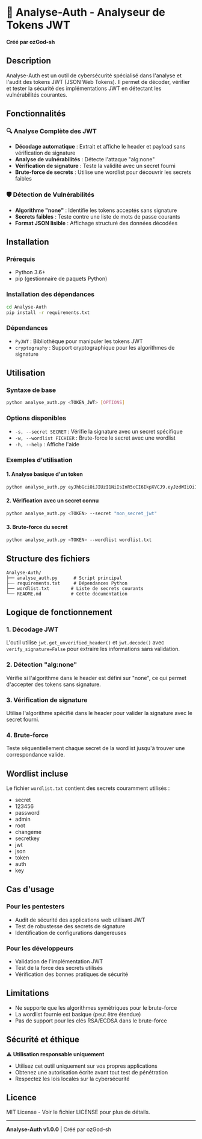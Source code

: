 # 🔐 Analyse-Auth - Analyseur de Tokens JWT

**Créé par ozGod-sh**

## Description

Analyse-Auth est un outil de cybersécurité spécialisé dans l'analyse et l'audit des tokens JWT (JSON Web Tokens). Il permet de décoder, vérifier et tester la sécurité des implémentations JWT en détectant les vulnérabilités courantes.

## Fonctionnalités

### 🔍 Analyse Complète des JWT
- **Décodage automatique** : Extrait et affiche le header et payload sans vérification de signature
- **Analyse de vulnérabilités** : Détecte l'attaque "alg:none" 
- **Vérification de signature** : Teste la validité avec un secret fourni
- **Brute-force de secrets** : Utilise une wordlist pour découvrir les secrets faibles

### 🛡️ Détection de Vulnérabilités
- **Algorithme "none"** : Identifie les tokens acceptés sans signature
- **Secrets faibles** : Teste contre une liste de mots de passe courants
- **Format JSON lisible** : Affichage structuré des données décodées

## Installation

### Prérequis
- Python 3.6+
- pip (gestionnaire de paquets Python)

### Installation des dépendances
```bash
cd Analyse-Auth
pip install -r requirements.txt
```

### Dépendances
- `PyJWT` : Bibliothèque pour manipuler les tokens JWT
- `cryptography` : Support cryptographique pour les algorithmes de signature

## Utilisation

### Syntaxe de base
```bash
python analyse_auth.py <TOKEN_JWT> [OPTIONS]
```

### Options disponibles
- `-s, --secret SECRET` : Vérifie la signature avec un secret spécifique
- `-w, --wordlist FICHIER` : Brute-force le secret avec une wordlist
- `-h, --help` : Affiche l'aide

### Exemples d'utilisation

#### 1. Analyse basique d'un token
```bash
python analyse_auth.py eyJhbGciOiJIUzI1NiIsInR5cCI6IkpXVCJ9.eyJzdWIiOiIxMjM0NTY3ODkwIiwibmFtZSI6IkpvaG4gRG9lIiwiaWF0IjoxNTE2MjM5MDIyfQ.SflKxwRJSMeKKF2QT4fwpMeJf36POk6yJV_adQssw5c
```

#### 2. Vérification avec un secret connu
```bash
python analyse_auth.py <TOKEN> --secret "mon_secret_jwt"
```

#### 3. Brute-force du secret
```bash
python analyse_auth.py <TOKEN> --wordlist wordlist.txt
```

## Structure des fichiers

```
Analyse-Auth/
├── analyse_auth.py      # Script principal
├── requirements.txt     # Dépendances Python
├── wordlist.txt        # Liste de secrets courants
└── README.md           # Cette documentation
```

## Logique de fonctionnement

### 1. Décodage JWT
L'outil utilise `jwt.get_unverified_header()` et `jwt.decode()` avec `verify_signature=False` pour extraire les informations sans validation.

### 2. Détection "alg:none"
Vérifie si l'algorithme dans le header est défini sur "none", ce qui permet d'accepter des tokens sans signature.

### 3. Vérification de signature
Utilise l'algorithme spécifié dans le header pour valider la signature avec le secret fourni.

### 4. Brute-force
Teste séquentiellement chaque secret de la wordlist jusqu'à trouver une correspondance valide.

## Wordlist incluse

Le fichier `wordlist.txt` contient des secrets couramment utilisés :
- secret
- 123456
- password
- admin
- root
- changeme
- secretkey
- jwt
- json
- token
- auth
- key

## Cas d'usage

### Pour les pentesters
- Audit de sécurité des applications web utilisant JWT
- Test de robustesse des secrets de signature
- Identification de configurations dangereuses

### Pour les développeurs
- Validation de l'implémentation JWT
- Test de la force des secrets utilisés
- Vérification des bonnes pratiques de sécurité

## Limitations

- Ne supporte que les algorithmes symétriques pour le brute-force
- La wordlist fournie est basique (peut être étendue)
- Pas de support pour les clés RSA/ECDSA dans le brute-force

## Sécurité et éthique

⚠️ **Utilisation responsable uniquement**
- Utilisez cet outil uniquement sur vos propres applications
- Obtenez une autorisation écrite avant tout test de pénétration
- Respectez les lois locales sur la cybersécurité

## Licence

MIT License - Voir le fichier LICENSE pour plus de détails.

---

**Analyse-Auth v1.0.0** | Créé par ozGod-sh